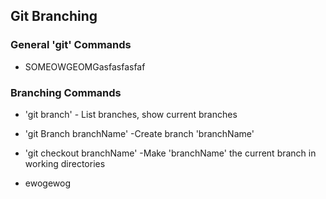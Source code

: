 ## Git Branching

### General 'git' Commands

* SOMEOWGEOMGasfasfasfaf

### Branching Commands

* 'git branch' - List branches, show current branches

* 'git Branch branchName' -Create branch 'branchName'

* 'git checkout branchName' -Make 'branchName' the current branch in working directories

* ewogewog
